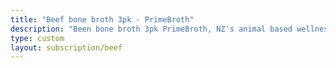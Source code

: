 ```yaml
---
title: "Beef bone broth 3pk - PrimeBroth"
description: "Been bone broth 3pk PrimeBroth, NZ's animal based wellness drink"
type: custom
layout: subscription/beef
---
```



